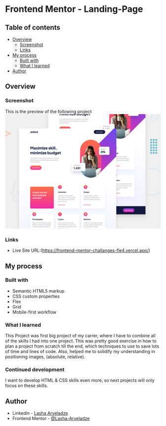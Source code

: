 # Frontend Mentor - Landing-Page

## Table of contents

- [Overview](#overview)
  - [Screenshot](#screenshot)
  - [Links](#links)
- [My process](#my-process)
  - [Built with](#built-with)
  - [What I learned](#what-i-learned)
- [Author](#author)

## Overview

### Screenshot

This is the preview of the following project
![Desktop Preview](./preview.jpg)

### Links

- Live Site URL:(https://frontend-mentor-challanges-fle4.vercel.app/)

## My process

### Built with

- Semantic HTML5 markup
- CSS custom properties
- Flex
- Grid
- Mobile-first workflow

### What I learned

This Project was first big project of my carrer, where I have to combine all of the skills I had into one project. This was pretty good exercise in how to plan a project from scratch till the end, which techniques to use to save lots of time and lines of code. Also, helped me to solidify my understanding in positioning images, (absolute, relative).

### Continued development

I want to develop HTML & CSS skills even more, so next projects will only focus on these skills.

## Author

- Linkedin - [Lasha Arveladze](https://www.linkedin.com/in/lasha-arveladze-3a233b327/)
- Frontend Mentor - [@Lasha-Arveladze](https://www.frontendmentor.io/profile/Lasha-Arveladze)
